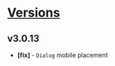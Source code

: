 # [Versions](https://github.com/Tracktor/design-system/releases)

## v3.0.13
- **[fix]** - `Dialog` mobile placement
